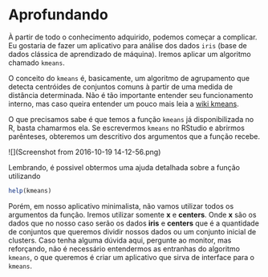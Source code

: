 # Aprofundando

À partir de todo o conhecimento adquirido, podemos começar a complicar. Eu gostaria de fazer um aplicativo para análise dos dados `iris` (base de dados clássica de aprendizado de máquina). Iremos aplicar um algoritmo chamado `kmeans`.

O conceito do `kmeans` é, basicamente, um algoritmo de agrupamento que detecta centróides de conjuntos comuns à partir de uma medida de distância determinada. Não é tão importante entender seu funcionamento interno, mas caso queira entender um pouco mais leia a [wiki kmeans](https://pt.wikipedia.org/wiki/K-means).

O que precisamos sabe é que temos a função `kmeans` já disponibilizada no R, basta chamarmos ela. Se escrevermos `kmeans` no RStudio e abrirmos parênteses, obteremos um descritivo dos argumentos que a função recebe.

![](Screenshot from 2016-10-19 14-12-56.png)

Lembrando, é possivel obtermos uma ajuda detalhada sobre a função utilizando
  ```r
  help(kmeans)
  ```
Porém, em nosso aplicativo minimalista, não vamos utilizar todos os argumentos da função. Iremos utilizar somente **x** e **centers**. Onde **x** são os dados que no nosso caso serão os dados **iris** e **centers** que é a quantidade de conjuntos que queremos dividir nossos dados ou um conjunto inicial de clusters. Caso tenha alguma dúvida aqui, pergunte ao monitor, mas reforçando, não é necessário entendermos as entranhas do algoritmo `kmeans`, o que queremos é criar um aplicativo que sirva de interface para o `kmeans`.
